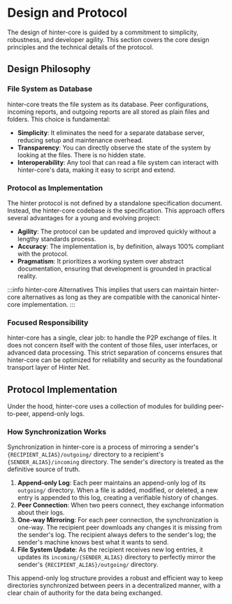 # Design and Protocol

The design of hinter-core is guided by a commitment to simplicity, robustness, and developer agility.
This section covers the core design principles and the technical details of the protocol.

## Design Philosophy

### File System as Database

hinter-core treats the file system as its database.
Peer configurations, incoming reports, and outgoing reports are all stored as plain files and folders.
This choice is fundamental:

- **Simplicity**: It eliminates the need for a separate database server, reducing setup and maintenance overhead.
- **Transparency**: You can directly observe the state of the system by looking at the files. There is no hidden state.
- **Interoperability**: Any tool that can read a file system can interact with hinter-core's data, making it easy to script and extend.

### Protocol as Implementation

The hinter protocol is not defined by a standalone specification document.
Instead, the hinter-core codebase _is_ the specification.
This approach offers several advantages for a young and evolving project:

- **Agility**: The protocol can be updated and improved quickly without a lengthy standards process.
- **Accuracy**: The implementation is, by definition, always 100% compliant with the protocol.
- **Pragmatism**: It prioritizes a working system over abstract documentation, ensuring that development is grounded in practical reality.

:::info hinter-core Alternatives
This implies that users can maintain hinter-core alternatives as long as they are compatible with the canonical hinter-core implementation.
:::

### Focused Responsibility

hinter-core has a single, clear job: to handle the P2P exchange of files.
It does not concern itself with the content of those files, user interfaces, or advanced data processing.
This strict separation of concerns ensures that hinter-core can be optimized for reliability and security as the foundational transport layer of Hinter Net.

## Protocol Implementation

Under the hood, hinter-core uses a collection of modules for building peer-to-peer, append-only logs.

### How Synchronization Works

Synchronization in hinter-core is a process of mirroring a sender's `{RECIPIENT_ALIAS}/outgoing/` directory to a recipient's `{SENDER_ALIAS}/incoming` directory.
The sender's directory is treated as the definitive source of truth.

1.  **Append-only Log**: Each peer maintains an append-only log of its `outgoing/` directory.
    When a file is added, modified, or deleted, a new entry is appended to this log, creating a verifiable history of changes.
2.  **Peer Connection**: When two peers connect, they exchange information about their logs.
3.  **One-way Mirroring**: For each peer connection, the synchronization is one-way.
    The recipient peer downloads any changes it is missing from the sender's log.
    The recipient always defers to the sender's log; the sender's machine knows best what it wants to send.
4.  **File System Update**: As the recipient receives new log entries, it updates its `incoming/{SENDER_ALIAS}` directory to perfectly mirror the sender's `{RECIPIENT_ALIAS}/outgoing/` directory.

This append-only log structure provides a robust and efficient way to keep directories synchronized between peers in a decentralized manner, with a clear chain of authority for the data being exchanged.
